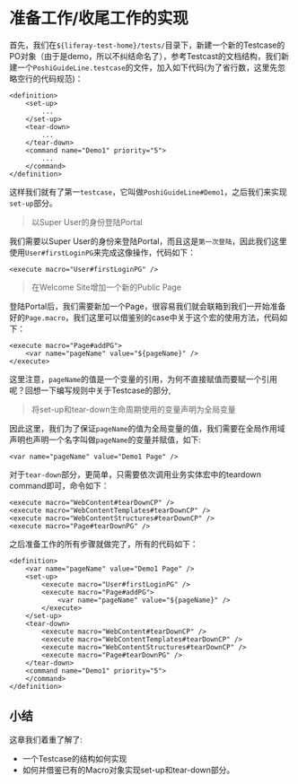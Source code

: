 # 准备工作/收尾工作的实现
首先，我们在``${liferay-test-home}/tests/``目录下，新建一个新的Testcase的PO对象（由于是demo，所以不纠结命名了），参考Testcast的文档结构，我们新建一个``PoshiGuideLine.testcase``的文件，加入如下代码(为了省行数，这里先忽略空行的代码规范)：
```
<definition>
	<set-up>
		...
	</set-up>
	<tear-down>
		...
	</tear-down>
	<command name="Demo1" priority="5">
		...
	</command>
</definition>
```
这样我们就有了第一``testcase``，它叫做``PoshiGuideLine#Demo1``，之后我们来实现``set-up``部分。

> 以Super User的身份登陆Portal

我们需要以Super User的身份来登陆Portal，而且这是``第一次登陆``，因此我们这里使用``User#firstLoginPG``来完成这像操作，代码如下：
```
<execute macro="User#firstLoginPG" />
```

> 在Welcome Site增加一个新的Public Page

登陆Portal后，我们需要新加一个Page，很容易我们就会联箱到我们一开始准备好的``Page.macro``，我们这里可以借鉴别的case中关于这个宏的使用方法，代码如下：
```
<execute macro="Page#addPG">
	<var name="pageName" value="${pageName}" />
</execute>
```
这里注意，``pageName``的值是一个变量的引用，为何不直接赋值而要赋一个引用呢？回想一下编写规则中关于Testcase的部分,
> 将set-up和tear-down生命周期使用的变量声明为全局变量

因此这里，我们为了保证``pageName``的值为全局变量的值，我们需要在全局作用域声明也声明一个名字叫做``pageName``的变量并赋值，如下:
```
<var name="pageName" value="Demo1 Page" />
```

对于``tear-down``部分，更简单，只需要依次调用业务实体宏中的teardown command即可，命令如下：
```
<execute macro="WebContent#tearDownCP" />
<execute macro="WebContentTemplates#tearDownCP" />
<execute macro="WebContentStructures#tearDownCP" />
<execute macro="Page#tearDownPG" />
```

之后准备工作的所有步骤就做完了，所有的代码如下：
```
<definition>
    <var name="pageName" value="Demo1 Page" />
    <set-up>
        <execute macro="User#firstLoginPG" />
        <execute macro="Page#addPG">
            <var name="pageName" value="${pageName}" />
        </execute>
    </set-up>
    <tear-down>
		<execute macro="WebContent#tearDownCP" />
		<execute macro="WebContentTemplates#tearDownCP" />
		<execute macro="WebContentStructures#tearDownCP" />
        <execute macro="Page#tearDownPG" />
	</tear-down>
    <command name="Demo1" priority="5">
    </command>
</definition>
```

## 小结
这章我们着重了解了:
* 一个Testcase的结构如何实现
* 如何并借鉴已有的Macro对象实现set-up和tear-down部分。